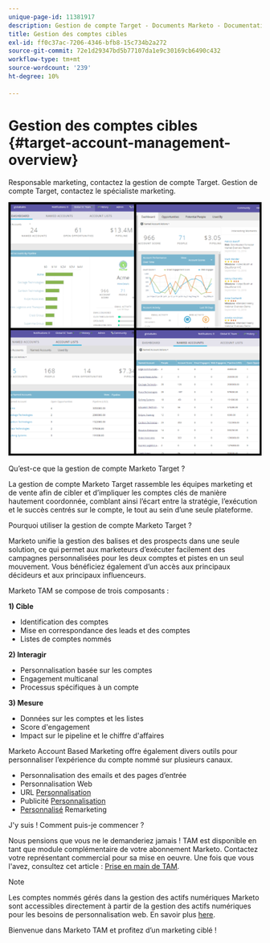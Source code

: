```yaml
---
unique-page-id: 11381917
description: Gestion de compte Target - Documents Marketo - Documentation du produit
title: Gestion des comptes cibles
exl-id: ff0c37ac-7206-4346-bfb8-15c734b2a272
source-git-commit: 72e1d29347bd5b77107da1e9c30169cb6490c432
workflow-type: tm+mt
source-wordcount: '239'
ht-degree: 10%

---
```


# Gestion des comptes cibles {#target-account-management-overview}

Responsable marketing, contactez la gestion de compte Target. Gestion de compte Target, contactez le spécialiste marketing.

![](assets/photo-collage.png)

Qu’est-ce que la gestion de compte Marketo Target ?

La gestion de compte Marketo Target rassemble les équipes marketing et de vente afin de cibler et d’impliquer les comptes clés de manière hautement coordonnée, comblant ainsi l’écart entre la stratégie, l’exécution et le succès centrés sur le compte, le tout au sein d’une seule plateforme.

Pourquoi utiliser la gestion de compte Marketo Target ?

Marketo unifie la gestion des balises et des prospects dans une seule solution, ce qui permet aux marketeurs d’exécuter facilement des campagnes personnalisées pour les deux comptes et pistes en un seul mouvement. Vous bénéficiez également d’un accès aux principaux décideurs et aux principaux influenceurs.

Marketo TAM se compose de trois composants :

**1) Cible**

* Identification des comptes
* Mise en correspondance des leads et des comptes
* Listes de comptes nommés

**2) Interagir**

* Personnalisation basée sur les comptes
* Engagement multicanal
* Processus spécifiques à un compte

**3) Mesure**

* Données sur les comptes et les listes
* Score d&#39;engagement
* Impact sur le pipeline et le chiffre d&#39;affaires

Marketo Account Based Marketing offre également divers outils pour personnaliser l’expérience du compte nommé sur plusieurs canaux.

* Personnalisation des emails et des pages d’entrée
* Personnalisation Web
* URL [Personnalisation](/help/marketo/product-docs/demand-generation/landing-pages/personalizing-landing-pages/enable-personalized-urls-for-your-account.md)
* Publicité [Personnalisation](/help/marketo/product-docs/demand-generation/facebook/create-a-custom-audience-in-facebook.md)
* [Personnalisé](/help/marketo/product-docs/web-personalization/website-retargeting/retargeting-with-web-personalization-data.md) Remarketing

J&#39;y suis ! Comment puis-je commencer ?

Nous pensions que vous ne le demanderiez jamais ! TAM est disponible en tant que module complémentaire de votre abonnement Marketo. Contactez votre représentant commercial pour sa mise en oeuvre. Une fois que vous l&#39;avez, consultez cet article : [Prise en main de TAM](/help/marketo/product-docs/target-account-management/setup-tam/getting-started-with-tam.md).

>[!NOTE]
>
>Les comptes nommés gérés dans la gestion des actifs numériques Marketo sont accessibles directement à partir de la gestion des actifs numériques pour les besoins de personnalisation web. En savoir plus [here](/help/marketo/product-docs/web-personalization/account-based-web-marketing/account-based-web-marketing-with-tam.md).

Bienvenue dans Marketo TAM et profitez d’un marketing ciblé !
